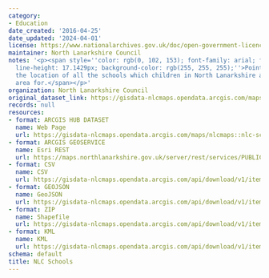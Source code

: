 ```yaml
---
category:
- Education
date_created: '2016-04-25'
date_updated: '2024-04-01'
license: https://www.nationalarchives.gov.uk/doc/open-government-licence/version/3/
maintainer: North Lanarkshire Council
notes: '<p><span style=''color: rgb(0, 102, 153); font-family: arial; font-size: 12px;
  line-height: 17.1429px; background-color: rgb(255, 255, 255);''>Points depicting
  the location of all the schools which children in North Lanarkshire are in the catchment
  area for.</span></p>'
organization: North Lanarkshire Council
original_dataset_link: https://gisdata-nlcmaps.opendata.arcgis.com/maps/nlcmaps::nlc-schools-1
records: null
resources:
- format: ARCGIS HUB DATASET
  name: Web Page
  url: https://gisdata-nlcmaps.opendata.arcgis.com/maps/nlcmaps::nlc-schools-1
- format: ARCGIS GEOSERVICE
  name: Esri REST
  url: https://maps.northlanarkshire.gov.uk/server/rest/services/PUBLIC/OPEN_DATA_LAYERS/FeatureServer/7
- format: CSV
  name: CSV
  url: https://gisdata-nlcmaps.opendata.arcgis.com/api/download/v1/items/0fce559f6119470188e882cfe54dae61/csv?layers=7
- format: GEOJSON
  name: GeoJSON
  url: https://gisdata-nlcmaps.opendata.arcgis.com/api/download/v1/items/0fce559f6119470188e882cfe54dae61/geojson?layers=7
- format: ZIP
  name: Shapefile
  url: https://gisdata-nlcmaps.opendata.arcgis.com/api/download/v1/items/0fce559f6119470188e882cfe54dae61/shapefile?layers=7
- format: KML
  name: KML
  url: https://gisdata-nlcmaps.opendata.arcgis.com/api/download/v1/items/0fce559f6119470188e882cfe54dae61/kml?layers=7
schema: default
title: NLC Schools
---
```


